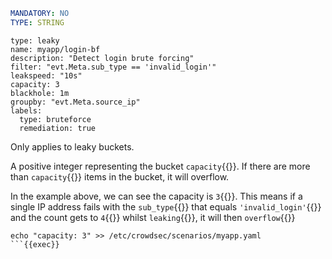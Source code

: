 ```yaml
MANDATORY: NO
TYPE: STRING
```
```yaml{6}
type: leaky
name: myapp/login-bf
description: "Detect login brute forcing"
filter: "evt.Meta.sub_type == 'invalid_login'"
leakspeed: "10s"
capacity: 3
blackhole: 1m
groupby: "evt.Meta.source_ip"
labels:
  type: bruteforce
  remediation: true
```

Only applies to leaky buckets.

A positive integer representing the bucket `capacity`{{}}. If there are more than `capacity`{{}} items in the bucket, it will overflow.

In the example above, we can see the capacity is `3`{{}}. This means if a single IP address fails with the `sub_type`{{}} that equals `'invalid_login'`{{}} and the count gets to `4`{{}} whilst `leaking`{{}}, it will then `overflow`{{}}

```
echo "capacity: 3" >> /etc/crowdsec/scenarios/myapp.yaml
```{{exec}}
